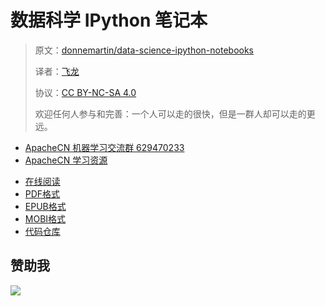 # 数据科学 IPython 笔记本

> 原文：[donnemartin/data-science-ipython-notebooks](https://github.com/donnemartin/data-science-ipython-notebooks)
> 
> 译者：[飞龙](https://github.com/wizardforcel)
> 
> 协议：[CC BY-NC-SA 4.0](http://creativecommons.org/licenses/by-nc-sa/4.0/)
> 
> 欢迎任何人参与和完善：一个人可以走的很快，但是一群人却可以走的更远。

+   [ApacheCN 机器学习交流群 629470233](http://shang.qq.com/wpa/qunwpa?idkey=30e5f1123a79867570f665aa3a483ca404b1c3f77737bc01ec520ed5f078ddef)
+   [ApacheCN 学习资源](http://www.apachecn.org/)

<!-- break -->

+ [在线阅读](https://www.gitbook.com/book/wizardforcel/ds-ipynb/details)
+ [PDF格式](https://www.gitbook.com/download/pdf/book/wizardforcel/ds-ipynb)
+ [EPUB格式](https://www.gitbook.com/download/epub/book/wizardforcel/ds-ipynb)
+ [MOBI格式](https://www.gitbook.com/download/mobi/book/wizardforcel/ds-ipynb)
+ [代码仓库](https://github.com/apachecn/ds-ipynb-zh)

## 赞助我

![](http://ww1.sinaimg.cn/large/841aea59ly1fx0qnvulnjj2074074747.jpg)